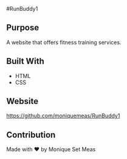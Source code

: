 ﻿#RunBuddy1


## Purpose
A website that offers fitness training services.

## Built With
* HTML
* CSS

## Website
https://github.com/moniquemeas/RunBuddy1

## Contribution
Made with ❤️ by Monique Set Meas
